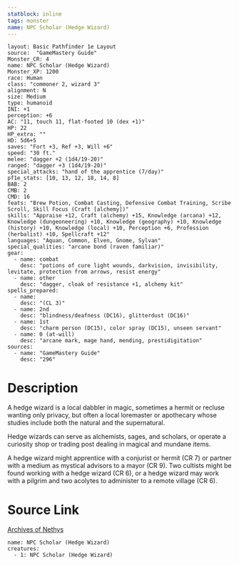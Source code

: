 ```yaml
---
statblock: inline
tags: monster
name: NPC Scholar (Hedge Wizard)
---
```

```statblock
layout: Basic Pathfinder 1e Layout
source:  "GameMastery Guide"
Monster_CR: 4
name: NPC Scholar (Hedge Wizard)
Monster_XP: 1200
race: Human
class: "commoner 2, wizard 3"
alignment: N
size: Medium
type: humanoid
INI: +1
perception: +6
AC: "11, touch 11, flat-footed 10 (dex +1)"
HP: 22
HP_extra: ""
HD: 5d6+5
saves: "Fort +3, Ref +3, Will +6"
speed: "30 ft."
melee: "dagger +2 (1d4/19-20)"
ranged: "dagger +3 (1d4/19-20)"
special_attacks: "hand of the apprentice (7/day)"
pf1e_stats: [10, 13, 12, 18, 14, 8]
BAB: 2
CMB: 2
CMD: 16
feats: "Brew Potion, Combat Casting, Defensive Combat Training, Scribe Scroll, Skill Focus (Craft [alchemy])"
skills: "Appraise +12, Craft (alchemy) +15, Knowledge (arcana) +12, Knowledge (dungeoneering) +10, Knowledge (geography) +10, Knowledge (history) +10, Knowledge (local) +10, Perception +6, Profession (herbalist) +10, Spellcraft +12"
languages: "Aquan, Common, Elven, Gnome, Sylvan"
special_qualities: "arcane bond (raven familiar)"
gear:
  - name: combat
    desc: "potions of cure light wounds, darkvision, invisibility, levitate, protection from arrows, resist energy"
  - name: other
    desc: "dagger, cloak of resistance +1, alchemy kit"
spells_prepared:
  - name:
    desc: "(CL 3)"
  - name: 2nd
    desc: "blindness/deafness (DC16), glitterdust (DC16)"
  - name: 1st
    desc: "charm person (DC15), color spray (DC15), unseen servant"
  - name: 0 (at-will)
    desc: "arcane mark, mage hand, mending, prestidigitation"
sources:
  - name: "GameMastery Guide"
    desc: "296"
```
# Description
A hedge wizard is a local dabbler in magic, sometimes a hermit or recluse wanting only privacy, but often a local loremaster or apothecary whose studies include both the natural and the supernatural.

Hedge wizards can serve as alchemists, sages, and scholars, or operate a curiosity shop or trading post dealing in magical and mundane items.

A hedge wizard might apprentice with a conjurist or hermit (CR 7) or partner with a medium as mystical advisors to a mayor (CR 9). Two cultists might be found working with a hedge wizard (CR 6), or a hedge wizard may work with a pilgrim and two acolytes to administer to a remote village (CR 6).
# Source Link
[Archives of Nethys](https://aonprd.com/NPCDisplay.aspx?ItemName=Scholar%20(Hedge%20Wizard))
```encounter-table
name: NPC Scholar (Hedge Wizard)
creatures:
  - 1: NPC Scholar (Hedge Wizard)
```
